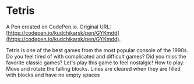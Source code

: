 # Tetris

A Pen created on CodePen.io. Original URL: [https://codepen.io/kudchikarsk/pen/GYKmdd](https://codepen.io/kudchikarsk/pen/GYKmdd).

Tetris is one of the best games from the most popular console of the 1990s. Do you feel tired of with complicated and difficult games? Did you miss the favorite classic games? Let's play this game to feel nostalgic!
How to play: Move and rotate the falling blocks. Lines are cleared when they are filled with blocks and have no empty spaces